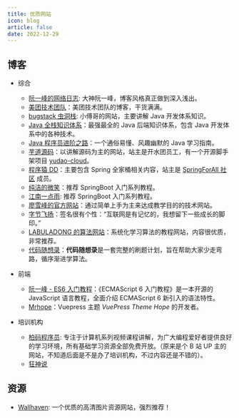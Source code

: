 ```yaml
---
title: 优质网站
icon: blog
article: false
date: 2022-12-29
---
```


## 博客

- 综合
  - [阮一峰的网络日志](http://www.ruanyifeng.com/blog/): 大神阮一峰，博客风格真正做到深入浅出。
  - [美团技术团队](https://tech.meituan.com/)：美团技术团队的博客，干货满满。
  - [bugstack 虫洞栈](https://bugstack.cn/): 小傅哥的网站，主要讲解 Java 开发体系知识。
  - [Java 全栈知识体系](https://pdai.tech/)：最强最全的 Java 后端知识体系，包含 Java 开发体系中的各种技术。
  - [Java 程序员进阶之路](https://tobebetterjavaer.com)：一个通俗易懂、风趣幽默的 Java 学习指南。
  - [芋道源码](https://www.iocoder.cn/)：以讲解源码为主的网站，站主是开水团员工，有一个开源脚手架项目 [yudao-cloud](https://github.com/YunaiV/yudao-cloud)。
  - [程序猿 DD](https://blog.didispace.com/spring-boot-learning-2x/)：主要包含 Spring 全家桶相关内容，站主是 [SpringForAll 社区](http://spring4all.com/) 成员。
  - [纯洁的微笑](http://www.ityouknow.com/)：推荐 SpringBoot 入门系列教程。
  - [江南一点雨](https://www.javaboy.org/springboot/): 推荐 SpringBoot 入门系列教程。
  - [廖雪峰的官方网站](https://www.liaoxuefeng.com/)：通过简单上手为主来达成教学目的的技术网站。
  - [字节飞扬](https://bytesfly.github.io/blog/#/README)：签名很有个性：“互联网是有记忆的，我想留下一些成长的脚印。”
  - [LABULADONG 的算法网站](https://labuladong.github.io/algo/)：系统化学习算法的教程网站，内容很优质，非常推荐。
  - [代码随想录](https://www.programmercarl.com/)：**代码随想录**是一套完整的刷题计划，旨在帮助大家少走弯路，循序渐进学算法。

- 前端
  - [阮一峰 - ES6 入门教程](https://es6.ruanyifeng.com/)：《ECMAScript 6 入门教程》是一本开源的 JavaScript 语言教程，全面介绍 ECMAScript 6 新引入的语法特性。
  - [Mrhope](https://mrhope.site/)：Vuepress 主题 *VuePress Theme Hope* 的开发者。

- 培训机构
  - [柏码程序员](https://itbaima.net/#/document): 专注于计算机系列视频课程讲解，为广大编程爱好者提供良好的学习环境，所有基础学习资源全部免费开放。（原来是个 B 站 UP 主的网站，不知道后面是不是办了培训机构，不过内容还是不错的）。
  - [狂神说](https://www.kuangstudy.com/)

## 资源

- [Wallhaven](https://wallhaven.cc/): 一个优质的高清图片资源网站，强烈推荐！